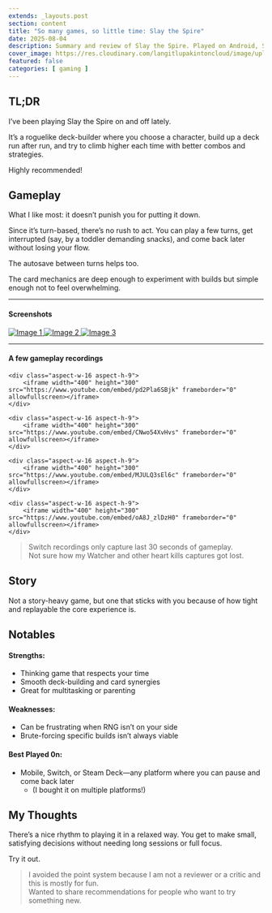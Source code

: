 ```yaml
---
extends: _layouts.post
section: content
title: "So many games, so little time: Slay the Spire"
date: 2025-08-04
description: Summary and review of Slay the Spire. Played on Android, Steam and Switch.
cover_image: https://res.cloudinary.com/langitlupakintoncloud/image/upload/v1754388729/hugo/jcos.io/ptvtdyd4u2hcpc32vtgf.jpg
featured: false
categories: [ gaming ]
---
```


## TL;DR

I’ve been playing Slay the Spire on and off lately.

It’s a roguelike deck-builder where you choose a character, build up a deck run after run, and try to climb higher each time with better combos and strategies.

Highly recommended!

## Gameplay

What I like most: it doesn’t punish you for putting it down.

Since it’s turn-based, there’s no rush to act. You can play a few turns, get interrupted (say, by a toddler demanding snacks), and come back later without losing your flow.

The autosave between turns helps too.

The card mechanics are deep enough to experiment with builds but simple enough not to feel overwhelming.

---

#### Screenshots

<div class="columns-2 md:columns-3 gap-4 space-y-4">
    <a href="https://res.cloudinary.com/langitlupakintoncloud/image/upload/v1754437899/hugo/jcos.io/slay-the-spire/jm5v99ugnbh4p9pef43b.jpg" class="m-1" data-lightbox="gallery" data-title="Image 1">
        <img src="https://res.cloudinary.com/langitlupakintoncloud/image/upload/v1754437899/hugo/jcos.io/slay-the-spire/jm5v99ugnbh4p9pef43b.jpg" class="rounded-lg shadow-lg" alt="Image 1">
    </a>
    <a href="https://res.cloudinary.com/langitlupakintoncloud/image/upload/v1754437900/hugo/jcos.io/slay-the-spire/tptr2vsyiwevl1ap0kbj.jpg" class="m-1" data-lightbox="gallery" data-title="Image 2">
        <img src="https://res.cloudinary.com/langitlupakintoncloud/image/upload/v1754437900/hugo/jcos.io/slay-the-spire/tptr2vsyiwevl1ap0kbj.jpg" class="rounded-lg shadow-lg" alt="Image 2">
    </a>
    <a href="https://res.cloudinary.com/langitlupakintoncloud/image/upload/v1754437900/hugo/jcos.io/slay-the-spire/hzrlomaijnrpghyd6cqr.jpg" class="m-1" data-lightbox="gallery" data-title="Image 3">
        <img src="https://res.cloudinary.com/langitlupakintoncloud/image/upload/v1754437900/hugo/jcos.io/slay-the-spire/hzrlomaijnrpghyd6cqr.jpg" class="rounded-lg shadow-lg" alt="Image 3">
    </a>
</div>

---

#### A few gameplay recordings

<div class="columns-1 md:columns-2 gap-4 space-y-4">

    <div class="aspect-w-16 aspect-h-9">
        <iframe width="400" height="300" src="https://www.youtube.com/embed/pd2Pla6SBjk" frameborder="0" allowfullscreen></iframe>
    </div>

    <div class="aspect-w-16 aspect-h-9">
        <iframe width="400" height="300" src="https://www.youtube.com/embed/CNwo54XvHvs" frameborder="0" allowfullscreen></iframe>
    </div>

    <div class="aspect-w-16 aspect-h-9">
        <iframe width="400" height="300" src="https://www.youtube.com/embed/MJULQ3sEl6c" frameborder="0" allowfullscreen></iframe>
    </div>

    <div class="aspect-w-16 aspect-h-9">
        <iframe width="400" height="300" src="https://www.youtube.com/embed/oA8J_zlDzH0" frameborder="0" allowfullscreen></iframe>
    </div>   
</div>

> Switch recordings only capture last 30 seconds of gameplay.  
> Not sure how my Watcher and other heart kills captures got lost.

## Story

Not a story-heavy game, but one that sticks with you because of how tight and replayable the core experience is.

## Notables

#### Strengths: 
  - Thinking game that respects your time
  - Smooth deck-building and card synergies
  - Great for multitasking or parenting

#### Weaknesses:
  - Can be frustrating when RNG isn’t on your side
  - Brute-forcing specific builds isn’t always viable

#### Best Played 0n:
  - Mobile, Switch, or Steam Deck—any platform where you can pause and come back later
    - (I bought it on multiple platforms!)

## My Thoughts

There’s a nice rhythm to playing it in a relaxed way. You get to make small, satisfying decisions without needing long sessions or full focus.

Try it out.

> I avoided the point system because I am not a reviewer or a critic and this is mostly for fun.  
> Wanted to share recommendations for people who want to try something new.
